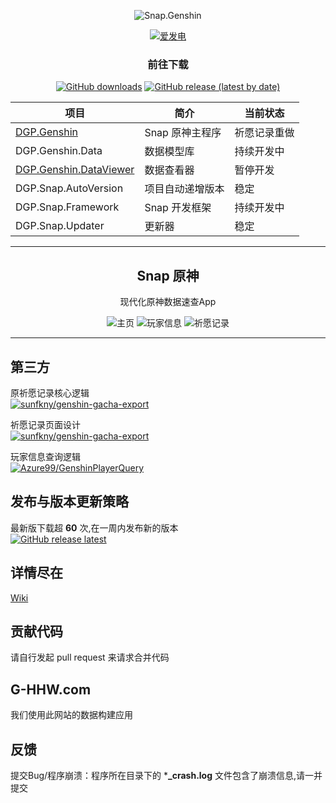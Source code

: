 <div align="center"> 

![Snap.Genshin](https://socialify.git.ci/DGP-Studio/Snap.Genshin/image?description=1&font=Inter&forks=1&issues=1&language=1&pattern=Circuit%20Board&pulls=1&stargazers=1&theme=Dark)

[![爱发电](https://img.shields.io/badge/爱发电-DismissedLight-blue?style=for-the-badge)](https://afdian.net/@DismissedLight)
### 前往下载
[![GitHub downloads](https://img.shields.io/github/downloads/DGP-Studio/Snap.Genshin/total?style=for-the-badge)](https://github.com/DGP-Studio/Snap.Genshin/releases)
[![GitHub release (latest by date)](https://img.shields.io/github/downloads/DGP-studio/Snap.Genshin/latest/total?style=for-the-badge)](https://github.com/DGP-Studio/Snap.Genshin/releases/latest)

|项目|简介|当前状态|
|-|-|-|
|[DGP.Genshin](#Snap-原神)|Snap 原神主程序|祈愿记录重做|
|DGP.Genshin.Data|数据模型库|持续开发中|
|[DGP.Genshin.DataViewer](#Snap-原神数据查看器)|数据查看器|暂停开发|
|DGP.Snap.AutoVersion|项目自动递增版本|稳定|
|DGP.Snap.Framework|Snap 开发框架|持续开发中|
|DGP.Snap.Updater|更新器|稳定|


---
## Snap 原神  

现代化原神数据速查App

![主页](https://i.loli.net/2021/08/01/2pz6BCdIZtJD1oR.png)
![玩家信息](https://i.loli.net/2021/07/28/Eauo1yz2BiLw49c.png)
![祈愿记录](https://i.loli.net/2021/08/01/S14qWyVxvhrAX9m.png)

</div>

---
## 第三方
原祈愿记录核心逻辑  
[![sunfkny/genshin-gacha-export](https://img.shields.io/badge/sunfkny-genshin_gacha_export-yellow?style=for-the-badge)](https://github.com/sunfkny/genshin-gacha-export)

祈愿记录页面设计  
[![sunfkny/genshin-gacha-export](https://img.shields.io/badge/Scighost-KeqingNiuza-yellow?style=for-the-badge)](https://github.com/Scighost/KeqingNiuza)

玩家信息查询逻辑  
[![Azure99/GenshinPlayerQuery](https://img.shields.io/badge/Azure99-GenshinPlayerQuery-yellow?style=for-the-badge)](https://github.com/Azure99/GenshinPlayerQuery)

## 发布与版本更新策略

最新版下载超 **60** 次,在一周内发布新的版本  
[![GitHub release latest](https://img.shields.io/github/downloads/DGP-studio/Snap.Genshin/latest/total?style=for-the-badge)](https://github.com/DGP-Studio/Snap.Genshin/releases/latest)

## 详情尽在  

[Wiki](https://github.com/DGP-Studio/Snap.Genshin/wiki)

## 贡献代码

请自行发起 pull request 来请求合并代码  

## G-HHW.com
我们使用此网站的数据构建应用

## 反馈

提交Bug/程序崩溃：程序所在目录下的 ***_crash.log** 文件包含了崩溃信息,请一并提交